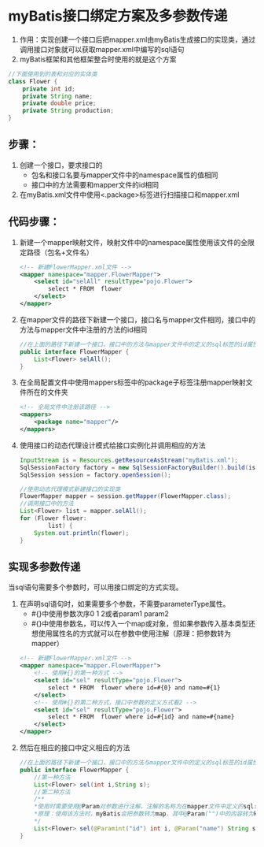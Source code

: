 # myBatis接口绑定方案及多参数传递
1. 作用：实现创建一个接口后把mapper.xml由myBatis生成接口的实现类，通过调用接口对象就可以获取mapper.xml中编写的sql语句
2. myBatis框架和其他框架整合时使用的就是这个方案
```java
//下面使用到的表和对应的实体类
class Flower {
    private int id;
    private String name;
    private double price;
    private String production;
}
```

## 步骤：
1. 创建一个接口，要求接口的
    * 包名和接口名要与mapper文件中的namespace属性的值相同
    * 接口中的方法需要和mapper文件的id相同
2. 在myBatis.xml文件中使用<.package>标签进行扫描接口和mapper.xml

## 代码步骤：
1. 新建一个mapper映射文件，映射文件中的namespace属性使用该文件的全限定路径（包名+文件名）
    ```xml
    <!-- 新建FlowerMapper.xml文件 -->
    <mapper namespace="mapper.FlowerMapper">
        <select id="selAll" resultType="pojo.Flower">
            select * FROM  flower
        </select>
    </mapper>
    ```
2. 在mapper文件的路径下新建一个接口，接口名与mapper文件相同，接口中的方法与mapper文件中注册的方法的id相同
    ```java
    //在上面的路径下新建一个接口，接口中的方法与mapper文件中的定义的sql标签的id属性相同
    public interface FlowerMapper {
        List<Flower> selAll();
    }
    ```
3. 在全局配置文件中使用mappers标签中的package子标签注册mapper映射文件所在的文件夹
    ```xml
    <!-- 全局文件中注册该路径 -->
    <mappers>
        <package name="mapper"/>
    </mappers>
    ```
4. 使用接口的动态代理设计模式给接口实例化并调用相应的方法
    ```java
    InputStream is = Resources.getResourceAsStream("myBatis.xml");
    SqlSessionFactory factory = new SqlSessionFactoryBuilder().build(is);
    SqlSession session = factory.openSession();

    //使用动态代理模式新建接口的实现类
    FlowerMapper mapper = session.getMapper(FlowerMapper.class);
    //调用接口中的方法
    List<Flower> list = mapper.selAll();
    for (Flower flower:
            list) {
        System.out.println(flower);
    }
    ```

## 实现多参数传递
当sql语句需要多个参数时，可以用接口绑定的方式实现。
1. 在声明sql语句时，如果需要多个参数，不需要parameterType属性。
    * #{}中使用参数次序0 1 2或者param1 param2
    * #{}中使用参数名，可以传入一个map或对象，但如果参数传入基本类型还想使用属性名的方式就可以在参数中使用注解（原理：把参数转为mapper）
    ```xml
    <!-- 新建FlowerMapper.xml文件 -->
    <mapper namespace="mapper.FlowerMapper">
        <!-- 使用#{}的第一种方式 -->
        <select id="sel" resultType="pojo.Flower">
            select * FROM  flower where id=#{0} and name=#{1}
        </select>
        <!-- 使用#{}的第二种方式，接口中参数的定义方式看2 -->
        <select id="sel" resultType="pojo.Flower">
            select * FROM  flower where id=#{id} and name=#{name}
        </select>
    </mapper>
    ```
2. 然后在相应的接口中定义相应的方法
    ```java
    //在上面的路径下新建一个接口，接口中的方法与mapper文件中的定义的sql标签的id属性相同
    public interface FlowerMapper {
        //第一种方法
        List<Flower> sel(int i,String s);
        //第二种方法
        /**
        *使用时需要使用@Param对参数进行注解，注解的名称为在mapper文件中定义的sql语句中传入参数的名称
        *原理：使用该方法时，myBatis会把参数转为map，其中@Param("")中的内容转为key，参数内容就是map的value
        */
        List<Flower> sel(@Paramint("id") int i, @Param("name") String s);
    }
    ```